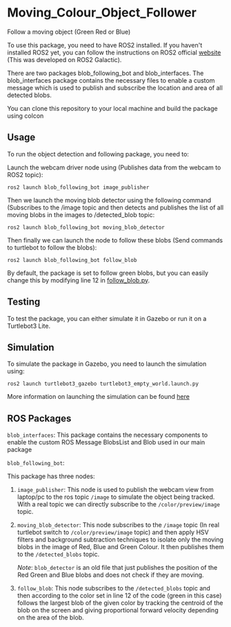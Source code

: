 # Moving_Colour_Object_Follower
Follow a moving object (Green Red or Blue)

To use this package, you need to have ROS2 installed. If you haven't installed ROS2 yet, you can follow the instructions on ROS2 official [website](https://docs.ros.org/en/galactic/Installation.html) (This was developed on ROS2 Galactic).

There are two packages blob_following_bot and blob_interfaces. The blob_interfaces package contains the necessary files to enable a custom message which is used to publish and subscribe the location and area of all detected blobs. 

You can clone this repository to your local machine and build the package using colcon

## Usage

To run the object detection and following package, you need to:

Launch the webcam driver node using (Publishes data from the webcam to ROS2 topic):

```
ros2 launch blob_following_bot image_publisher
```

Then we launch the moving blob detector using the following command (Subscribes to the /image topic and then detects and publishes the list of all moving blobs in the images to /detected_blob topic:
```
ros2 launch blob_following_bot moving_blob_detector
```

Then finally we can launch the node to follow these blobs (Send  commands to turtlebot to follow the blobs):
```
ros2 launch blob_following_bot follow_blob
```

By default, the package is set to follow green blobs, but you can easily change this by modifying line 12 in [follow_blob.py](https://github.com/AmzArch/Moving_Colour_Object_Follower/blob/main/src/blob_following_bot/blob_following_bot/follow_blob.py).


## Testing
To test the package, you can either simulate it in Gazebo or run it on a Turtlebot3 Lite.

## Simulation
To simulate the package in Gazebo, you need to launch the simulation using:
```
ros2 launch turtlebot3_gazebo turtlebot3_empty_world.launch.py
```

More information on launching the simulation can be found [here](https://ubuntu.com/blog/simulate-the-turtlebot3)


## ROS Packages

`blob_interfaces`: 
  This package contains the necessary components to enable the custom ROS Message BlobsList and Blob used in our main package

`blob_following_bot`:

  This package has three nodes:

1. `image_publisher`: This node is used to publish the webcam view from laptop/pc to the ros topic `/image` to simulate the object being tracked. With a real topic we can directly subscribe to the `/color/preview/image` topic.

2. `moving_blob_detector`: This node subscribes to the `/image` topic (In real turtlebot switch to `/color/preview/image` topic) and then apply HSV filters and background subtraction techniques to isolate only the moving blobs in the image of Red, Blue and Green Colour. It then publishes them to the `/detected_blobs` topic.

    *Note*: `blob_detector` is an old file that just publishes the position of the Red Green and Blue blobs and does not check if they are moving.

3. `follow_blob`: This node subscribes to the `/detected_blobs` topic and then according to the color set in line 12 of the code (green in this case) follows the largest blob of the given color by tracking the centroid of the blob on the screen and giving proportional forward velocity depending on the area of the blob.

    
